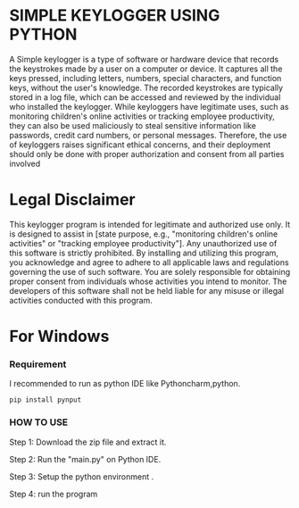 # SIMPLE KEYLOGGER USING PYTHON

A Simple keylogger is a type of software or hardware device that records the keystrokes made by a user on a computer or device. It captures all the keys pressed, including letters, numbers, special characters, and function keys, without the user's knowledge. The recorded keystrokes are typically stored in a log file, which can be accessed and reviewed by the individual who installed the keylogger. While keyloggers have legitimate uses, such as monitoring children's online activities or tracking employee productivity, they can also be used maliciously to steal sensitive information like passwords, credit card numbers, or personal messages. Therefore, the use of keyloggers raises significant ethical concerns, and their deployment should only be done with proper authorization and consent from all parties involved

# Legal Disclaimer

This keylogger program is intended for legitimate and authorized use only. It is designed to assist in [state purpose, e.g., "monitoring children's online activities" or "tracking employee productivity"]. Any unauthorized use of this software is strictly prohibited. By installing and utilizing this program, you acknowledge and agree to adhere to all applicable laws and regulations governing the use of such software. You are solely responsible for obtaining proper consent from individuals whose activities you intend to monitor. The developers of this software shall not be held liable for any misuse or illegal activities conducted with this program.

# For Windows

### Requirement

I recommended to run as python IDE like Pythoncharm,python.

```pip install pynput```

### HOW TO USE

Step 1: Download the zip file and extract it.

Step 2: Run the "main.py" on Python IDE.

Step 3: Setup the python environment .

Step 4: run the program



